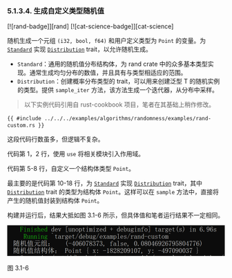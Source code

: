### 5.1.3.4. 生成自定义类型随机值

[![rand-badge]][rand] [![cat-science-badge]][cat-science]

随机生成一个元组 `(i32, bool, f64)` 和用户定义类型为 `Point` 的变量。为 [`Standard`] 实现 [`Distribution`] trait，以允许随机生成。

- `Standard`：通用的随机值分布结构体，为 rand crate 中的众多基本类型实现。通常生成均匀分布的数值，并且具有与类型相适应的范围。
- `Distribution`：创建概率分布类型的 trait，可以用来创建泛型 T 的随机实例的类型。提供 `sample_iter` 方法，该方法生成一个迭代器，从分布中采样。

> 以下实例代码引用自 rust-cookbook 项目，笔者在其基础上稍作修改。

```rust,edition2018
{{ #include ../../../examples/algorithms/randomness/examples/rand-custom.rs }}
```

这段代码行数虽多，但逻辑不复杂。

代码第 1，2 行，使用 `use` 将相关模块引入作用域。

代码第 5-8 行，自定义一个结构体类型 `Point`。

最主要的是代码第 10-18 行，为 [`Standard`] 实现 [`Distribution`] trait，其中 [`Distribution`] trait 的类型为结构体 `Point`。这样可以在 `sample` 方法中，直接将产生的随机值封装到结构体 `Point`。

构建并运行后，结果大抵如图 3.1-6 所示，但具体值和笔者运行结果不一定相同。

![rand-custom](../../css/algorithms/rand-custom.png)

图 3.1-6

[`Distribution`]: https://docs.rs/rand/*/rand/distributions/trait.Distribution.html
[`Standard`]: https://docs.rs/rand/*/rand/distributions/struct.Standard.html
